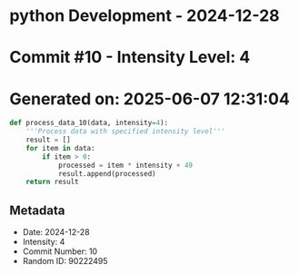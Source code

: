 ﻿# python Development - 2024-12-28
# Commit #10 - Intensity Level: 4
# Generated on: 2025-06-07 12:31:04
```python
def process_data_10(data, intensity=4):
    '''Process data with specified intensity level'''
    result = []
    for item in data:
        if item > 0:
            processed = item * intensity + 49
            result.append(processed)
    return result
```
## Metadata
- Date: 2024-12-28
- Intensity: 4
- Commit Number: 10
- Random ID: 90222495
